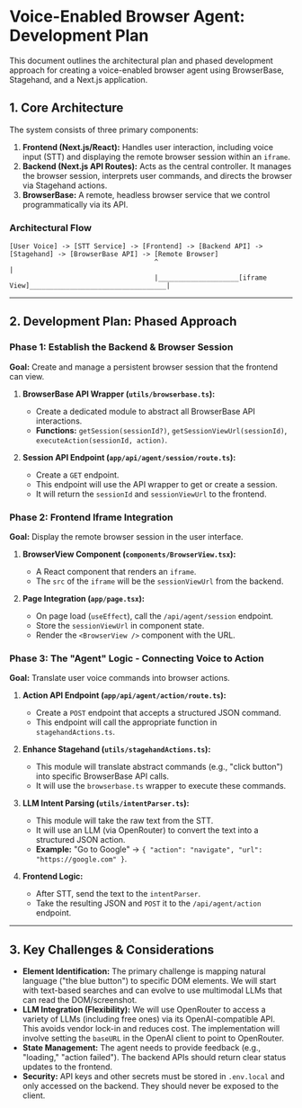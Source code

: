 # Voice-Enabled Browser Agent: Development Plan

This document outlines the architectural plan and phased development approach for creating a voice-enabled browser agent using BrowserBase, Stagehand, and a Next.js application.

## 1. Core Architecture

The system consists of three primary components:

1.  **Frontend (Next.js/React):** Handles user interaction, including voice input (STT) and displaying the remote browser session within an `iframe`.
2.  **Backend (Next.js API Routes):** Acts as the central controller. It manages the browser session, interprets user commands, and directs the browser via Stagehand actions.
3.  **BrowserBase:** A remote, headless browser service that we control programmatically via its API.

### Architectural Flow

```
[User Voice] -> [STT Service] -> [Frontend] -> [Backend API] -> [Stagehand] -> [BrowserBase API] -> [Remote Browser]
                                    ^                                                                   |
                                    |____________________[iframe View]__________________________________|
```

---

## 2. Development Plan: Phased Approach

### Phase 1: Establish the Backend & Browser Session

**Goal:** Create and manage a persistent browser session that the frontend can view.

1.  **BrowserBase API Wrapper (`utils/browserbase.ts`):**
    *   Create a dedicated module to abstract all BrowserBase API interactions.
    *   **Functions:** `getSession(sessionId?)`, `getSessionViewUrl(sessionId)`, `executeAction(sessionId, action)`.

2.  **Session API Endpoint (`app/api/agent/session/route.ts`):**
    *   Create a `GET` endpoint.
    *   This endpoint will use the API wrapper to get or create a session.
    *   It will return the `sessionId` and `sessionViewUrl` to the frontend.

### Phase 2: Frontend Iframe Integration

**Goal:** Display the remote browser session in the user interface.

1.  **BrowserView Component (`components/BrowserView.tsx`):**
    *   A React component that renders an `iframe`.
    *   The `src` of the `iframe` will be the `sessionViewUrl` from the backend.

2.  **Page Integration (`app/page.tsx`):**
    *   On page load (`useEffect`), call the `/api/agent/session` endpoint.
    *   Store the `sessionViewUrl` in component state.
    *   Render the `<BrowserView />` component with the URL.

### Phase 3: The "Agent" Logic - Connecting Voice to Action

**Goal:** Translate user voice commands into browser actions.

1.  **Action API Endpoint (`app/api/agent/action/route.ts`):**
    *   Create a `POST` endpoint that accepts a structured JSON command.
    *   This endpoint will call the appropriate function in `stagehandActions.ts`.

2.  **Enhance Stagehand (`utils/stagehandActions.ts`):**
    *   This module will translate abstract commands (e.g., "click button") into specific BrowserBase API calls.
    *   It will use the `browserbase.ts` wrapper to execute these commands.

3.  **LLM Intent Parsing (`utils/intentParser.ts`):**
    *   This module will take the raw text from the STT.
    *   It will use an LLM (via OpenRouter) to convert the text into a structured JSON action.
    *   **Example:** "Go to Google" -> `{ "action": "navigate", "url": "https://google.com" }`.

4.  **Frontend Logic:**
    *   After STT, send the text to the `intentParser`.
    *   Take the resulting JSON and `POST` it to the `/api/agent/action` endpoint.

---

## 3. Key Challenges & Considerations

*   **Element Identification:** The primary challenge is mapping natural language ("the blue button") to specific DOM elements. We will start with text-based searches and can evolve to use multimodal LLMs that can read the DOM/screenshot.
*   **LLM Integration (Flexibility):** We will use OpenRouter to access a variety of LLMs (including free ones) via its OpenAI-compatible API. This avoids vendor lock-in and reduces cost. The implementation will involve setting the `baseURL` in the OpenAI client to point to OpenRouter.
*   **State Management:** The agent needs to provide feedback (e.g., "loading," "action failed"). The backend APIs should return clear status updates to the frontend.
*   **Security:** API keys and other secrets must be stored in `.env.local` and only accessed on the backend. They should never be exposed to the client.
